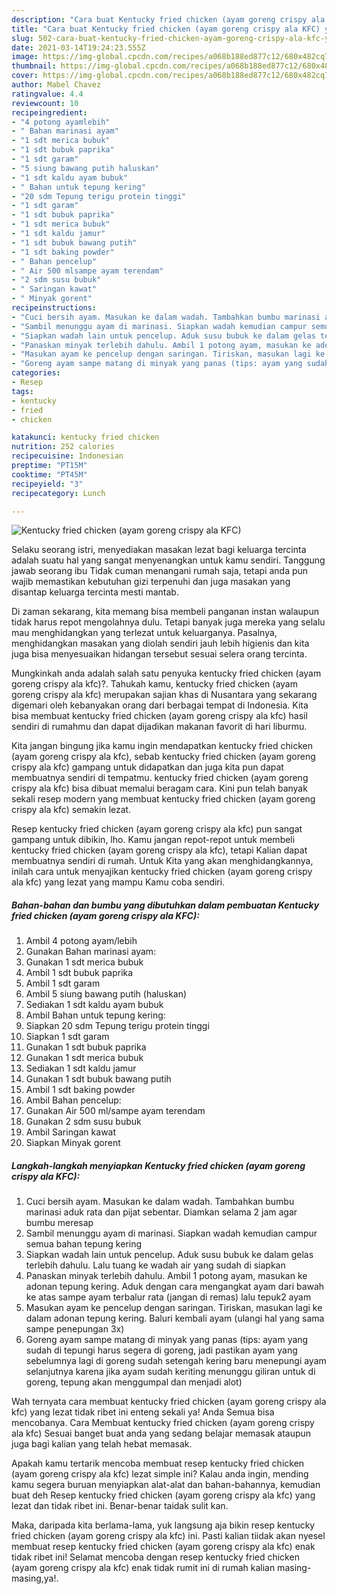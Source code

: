 ```yaml
---
description: "Cara buat Kentucky fried chicken (ayam goreng crispy ala KFC) yang nikmat dan Mudah Dibuat"
title: "Cara buat Kentucky fried chicken (ayam goreng crispy ala KFC) yang nikmat dan Mudah Dibuat"
slug: 502-cara-buat-kentucky-fried-chicken-ayam-goreng-crispy-ala-kfc-yang-nikmat-dan-mudah-dibuat
date: 2021-03-14T19:24:23.555Z
image: https://img-global.cpcdn.com/recipes/a068b188ed877c12/680x482cq70/kentucky-fried-chicken-ayam-goreng-crispy-ala-kfc-foto-resep-utama.jpg
thumbnail: https://img-global.cpcdn.com/recipes/a068b188ed877c12/680x482cq70/kentucky-fried-chicken-ayam-goreng-crispy-ala-kfc-foto-resep-utama.jpg
cover: https://img-global.cpcdn.com/recipes/a068b188ed877c12/680x482cq70/kentucky-fried-chicken-ayam-goreng-crispy-ala-kfc-foto-resep-utama.jpg
author: Mabel Chavez
ratingvalue: 4.4
reviewcount: 10
recipeingredient:
- "4 potong ayamlebih"
- " Bahan marinasi ayam"
- "1 sdt merica bubuk"
- "1 sdt bubuk paprika"
- "1 sdt garam"
- "5 siung bawang putih haluskan"
- "1 sdt kaldu ayam bubuk"
- " Bahan untuk tepung kering"
- "20 sdm Tepung terigu protein tinggi"
- "1 sdt garam"
- "1 sdt bubuk paprika"
- "1 sdt merica bubuk"
- "1 sdt kaldu jamur"
- "1 sdt bubuk bawang putih"
- "1 sdt baking powder"
- " Bahan pencelup"
- " Air 500 mlsampe ayam terendam"
- "2 sdm susu bubuk"
- " Saringan kawat"
- " Minyak gorent"
recipeinstructions:
- "Cuci bersih ayam. Masukan ke dalam wadah. Tambahkan bumbu marinasi aduk rata dan pijat sebentar. Diamkan selama 2 jam agar bumbu meresap"
- "Sambil menunggu ayam di marinasi. Siapkan wadah kemudian campur semua bahan tepung kering"
- "Siapkan wadah lain untuk pencelup. Aduk susu bubuk ke dalam gelas terlebih dahulu. Lalu tuang ke wadah air yang sudah di siapkan"
- "Panaskan minyak terlebih dahulu. Ambil 1 potong ayam, masukan ke adonan tepung kering. Aduk dengan cara mengangkat ayam dari bawah ke atas sampe ayam terbalur rata (jangan di remas) lalu tepuk2 ayam"
- "Masukan ayam ke pencelup dengan saringan. Tiriskan, masukan lagi ke dalam adonan tepung kering. Baluri kembali ayam (ulangi hal yang sama sampe penepungan 3x)"
- "Goreng ayam sampe matang di minyak yang panas (tips: ayam yang sudah di tepungi harus segera di goreng, jadi pastikan ayam yang sebelumnya lagi di goreng sudah setengah kering baru menepungi ayam selanjutnya karena jika ayam sudah keriting menunggu giliran untuk di goreng, tepung akan menggumpal dan menjadi alot)"
categories:
- Resep
tags:
- kentucky
- fried
- chicken

katakunci: kentucky fried chicken 
nutrition: 252 calories
recipecuisine: Indonesian
preptime: "PT15M"
cooktime: "PT45M"
recipeyield: "3"
recipecategory: Lunch

---
```



![Kentucky fried chicken (ayam goreng crispy ala KFC)](https://img-global.cpcdn.com/recipes/a068b188ed877c12/680x482cq70/kentucky-fried-chicken-ayam-goreng-crispy-ala-kfc-foto-resep-utama.jpg)

Selaku seorang istri, menyediakan masakan lezat bagi keluarga tercinta adalah suatu hal yang sangat menyenangkan untuk kamu sendiri. Tanggung jawab seorang ibu Tidak cuman menangani rumah saja, tetapi anda pun wajib memastikan kebutuhan gizi terpenuhi dan juga masakan yang disantap keluarga tercinta mesti mantab.

Di zaman  sekarang, kita memang bisa membeli panganan instan walaupun tidak harus repot mengolahnya dulu. Tetapi banyak juga mereka yang selalu mau menghidangkan yang terlezat untuk keluarganya. Pasalnya, menghidangkan masakan yang diolah sendiri jauh lebih higienis dan kita juga bisa menyesuaikan hidangan tersebut sesuai selera orang tercinta. 



Mungkinkah anda adalah salah satu penyuka kentucky fried chicken (ayam goreng crispy ala kfc)?. Tahukah kamu, kentucky fried chicken (ayam goreng crispy ala kfc) merupakan sajian khas di Nusantara yang sekarang digemari oleh kebanyakan orang dari berbagai tempat di Indonesia. Kita bisa membuat kentucky fried chicken (ayam goreng crispy ala kfc) hasil sendiri di rumahmu dan dapat dijadikan makanan favorit di hari liburmu.

Kita jangan bingung jika kamu ingin mendapatkan kentucky fried chicken (ayam goreng crispy ala kfc), sebab kentucky fried chicken (ayam goreng crispy ala kfc) gampang untuk didapatkan dan juga kita pun dapat membuatnya sendiri di tempatmu. kentucky fried chicken (ayam goreng crispy ala kfc) bisa dibuat memalui beragam cara. Kini pun telah banyak sekali resep modern yang membuat kentucky fried chicken (ayam goreng crispy ala kfc) semakin lezat.

Resep kentucky fried chicken (ayam goreng crispy ala kfc) pun sangat gampang untuk dibikin, lho. Kamu jangan repot-repot untuk membeli kentucky fried chicken (ayam goreng crispy ala kfc), tetapi Kalian dapat membuatnya sendiri di rumah. Untuk Kita yang akan menghidangkannya, inilah cara untuk menyajikan kentucky fried chicken (ayam goreng crispy ala kfc) yang lezat yang mampu Kamu coba sendiri.

<!--inarticleads1-->

##### Bahan-bahan dan bumbu yang dibutuhkan dalam pembuatan Kentucky fried chicken (ayam goreng crispy ala KFC):

1. Ambil 4 potong ayam/lebih
1. Gunakan  Bahan marinasi ayam:
1. Gunakan 1 sdt merica bubuk
1. Ambil 1 sdt bubuk paprika
1. Ambil 1 sdt garam
1. Ambil 5 siung bawang putih (haluskan)
1. Sediakan 1 sdt kaldu ayam bubuk
1. Ambil  Bahan untuk tepung kering:
1. Siapkan 20 sdm Tepung terigu protein tinggi
1. Siapkan 1 sdt garam
1. Gunakan 1 sdt bubuk paprika
1. Gunakan 1 sdt merica bubuk
1. Sediakan 1 sdt kaldu jamur
1. Gunakan 1 sdt bubuk bawang putih
1. Ambil 1 sdt baking powder
1. Ambil  Bahan pencelup:
1. Gunakan  Air 500 ml/sampe ayam terendam
1. Gunakan 2 sdm susu bubuk
1. Ambil  Saringan kawat
1. Siapkan  Minyak gorent




<!--inarticleads2-->

##### Langkah-langkah menyiapkan Kentucky fried chicken (ayam goreng crispy ala KFC):

1. Cuci bersih ayam. Masukan ke dalam wadah. Tambahkan bumbu marinasi aduk rata dan pijat sebentar. Diamkan selama 2 jam agar bumbu meresap
1. Sambil menunggu ayam di marinasi. Siapkan wadah kemudian campur semua bahan tepung kering
1. Siapkan wadah lain untuk pencelup. Aduk susu bubuk ke dalam gelas terlebih dahulu. Lalu tuang ke wadah air yang sudah di siapkan
1. Panaskan minyak terlebih dahulu. Ambil 1 potong ayam, masukan ke adonan tepung kering. Aduk dengan cara mengangkat ayam dari bawah ke atas sampe ayam terbalur rata (jangan di remas) lalu tepuk2 ayam
1. Masukan ayam ke pencelup dengan saringan. Tiriskan, masukan lagi ke dalam adonan tepung kering. Baluri kembali ayam (ulangi hal yang sama sampe penepungan 3x)
1. Goreng ayam sampe matang di minyak yang panas (tips: ayam yang sudah di tepungi harus segera di goreng, jadi pastikan ayam yang sebelumnya lagi di goreng sudah setengah kering baru menepungi ayam selanjutnya karena jika ayam sudah keriting menunggu giliran untuk di goreng, tepung akan menggumpal dan menjadi alot)




Wah ternyata cara membuat kentucky fried chicken (ayam goreng crispy ala kfc) yang lezat tidak ribet ini enteng sekali ya! Anda Semua bisa mencobanya. Cara Membuat kentucky fried chicken (ayam goreng crispy ala kfc) Sesuai banget buat anda yang sedang belajar memasak ataupun juga bagi kalian yang telah hebat memasak.

Apakah kamu tertarik mencoba membuat resep kentucky fried chicken (ayam goreng crispy ala kfc) lezat simple ini? Kalau anda ingin, mending kamu segera buruan menyiapkan alat-alat dan bahan-bahannya, kemudian buat deh Resep kentucky fried chicken (ayam goreng crispy ala kfc) yang lezat dan tidak ribet ini. Benar-benar taidak sulit kan. 

Maka, daripada kita berlama-lama, yuk langsung aja bikin resep kentucky fried chicken (ayam goreng crispy ala kfc) ini. Pasti kalian tiidak akan nyesel membuat resep kentucky fried chicken (ayam goreng crispy ala kfc) enak tidak ribet ini! Selamat mencoba dengan resep kentucky fried chicken (ayam goreng crispy ala kfc) enak tidak rumit ini di rumah kalian masing-masing,ya!.

